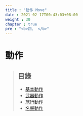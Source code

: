 ```yaml
---
title : "動作 Move"
date : 2021-02-17T00:43:03+08:00
weight : 30
chapter : true
pre : "<b>四、 </b>"
---
```


# **動作**

> ## 目錄
> + [基本動作](./the-basic-moves/)
> + [武器動作](./weapon-moves/)
> + [旅行動作](./travel-moves/)
> + [名聲動作](./reputation-moves/)
